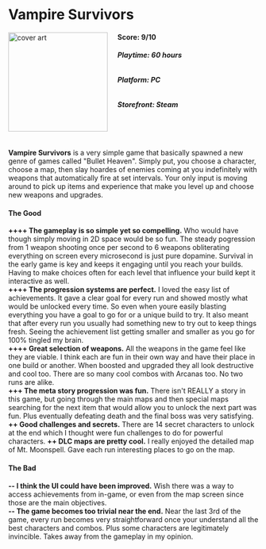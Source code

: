 # Vampire Survivors
<img style="float: left; padding-right:20px;" src="https://upload.wikimedia.org/wikipedia/en/e/e6/Vampire_Survivors_key_art.jpg" alt="cover art" width="200"/>

#### **Score: 9/10**

###### **Playtime: 60 hours**

###### **Platform: PC**

###### **Storefront: Steam**
<br/><br/>

**Vampire Survivors** is a very simple game that basically spawned a new genre of games called "Bullet Heaven". Simply put, you choose a character, choose a map, then slay hoardes of enemies coming at you indefinitely with weapons that automatically fire at set intervals. Your only input is moving around to pick up items and experience that make you level up and choose new weapons and upgrades.<br/>

#### **The Good**
**++++ The gameplay is so simple yet so compelling.** Who would have though simply moving in 2D space would be so fun. The steady pogression from 1 weapon shooting once per second to 6 weapons obliterating everything on screen every microsecond is just pure dopamine. Survival in the early game is key and keeps it engaging until you reach your builds. Having to make choices often for each level that influence your build kept it interactive as well.<br/>
**++++ The progression systems are perfect.** I loved the easy list of achievements. It gave a clear goal for every run and showed mostly what would be unlocked every time. So even when youre easily blasting everything you have a goal to go for or a unique build to try. It also meant that after every run you usually had something new to try out to keep things fresh. Seeing the achievement list getting smaller and smaller as you go for 100% tingled my brain.<br/>
**++++ Great selection of weapons.** All the weapons in the game feel like they are viable. I think each are fun in their own way and have their place in one build or another. When boosted and upgraded they all look destructive and cool too. There are so many cool combos with Arcanas too. No two runs are alike.<br/>
**+++ The meta story progression was fun.** There isn't REALLY a story in this game, but going through the main maps and then special maps searching for the next item that would allow you to unlock the next part was fun. Plus eventually defeating death and the final boss was very satisfying.<br/>
**++ Good challenges and secrets.** There are 14 secret characters to unlock at the end which I thought were fun challenges to do for powerful characters.
**++ DLC maps are pretty cool.** I really enjoyed the detailed map of Mt. Moonspell. Gave each run interesting places to go on the map.<br/>

#### **The Bad**
**-- I think the UI could have been improved.** Wish there was a way to access achievements from in-game, or even from the map screen since those are the main objectives.<br/>
**-- The game becomes too trivial near the end.** Near the last 3rd of the game, every run becomes very straightforward once your understand all the best characters and combos. Plus some characters are legitimately invincible. Takes away from the gameplay in my opinion.<br/>
